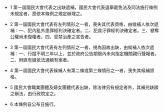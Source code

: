 * 1 第一屆國民大會代表之出缺遞補，國民大會代表選舉罷免法及同法施行條例未規定者，悉依本條例之規定辦理之。

* 2 第一屆國民大會代表有左列情形之一者，喪失其代表資格，由候補人依次遞補：一、犯內亂外患罪經判決確定者。二、犯貪汙罪經判決確定者。三、褫奪公權尚未復權者。四、受禁治產之宣告者。

* 3 第一屆國民大會代表有左列情形之一者，視為因故出缺，由候補人依次遞補：一、行蹤不明三年以上，並於政府公告期限內未向指定機關親行聲報者。二、附匪有據依法通緝有案者。

* 4 第一屆國民大會代表候補人有第二條或第三條情形之一者，喪失其候補資格。

* 5 國民大會職業團體及婦女團體代表出缺，除法律另有規定者外，其補充缺額之辦法，由行政院定之。

* 6 本條例自公布日施行。

